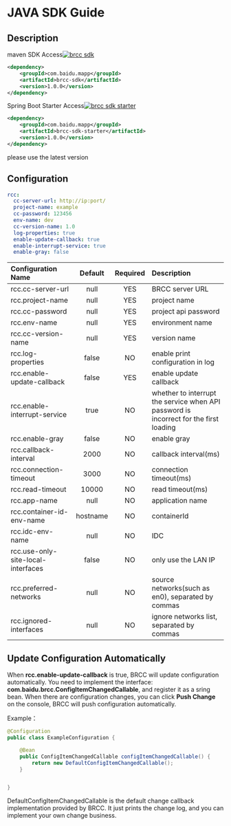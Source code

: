 # JAVA SDK Guide

## Description

maven 
SDK Access[![brcc sdk](https://maven-badges.herokuapp.com/maven-central/com.baidu.mapp/brcc-sdk/badge.svg)](https://maven-badges.herokuapp.com/maven-central/com.baidu.mapp/brcc-sdk)
```xml
<dependency>
    <groupId>com.baidu.mapp</groupId>
    <artifactId>brcc-sdk</artifactId>
    <version>1.0.0</version>
</dependency>
```

Spring Boot Starter Access[![brcc sdk starter](https://maven-badges.herokuapp.com/maven-central/com.baidu.mapp/brcc-sdk-starter/badge.svg)](https://maven-badges.herokuapp.com/maven-central/com.baidu.mapp/brcc-sdk-starter)
```xml
<dependency>
    <groupId>com.baidu.mapp</groupId>
    <artifactId>brcc-sdk-starter</artifactId>
    <version>1.0.0</version>
</dependency>
```
please use the latest version

## Configuration 

```yaml
rcc:
  cc-server-url: http://ip:port/
  project-name: example
  cc-password: 123456
  env-name: dev
  cc-version-name: 1.0
  log-properties: true
  enable-update-callback: true
  enable-interrupt-service: true
  enable-gray: false
```
| Configuration Name | Default | Required | Description |
| :-----| :----: | :----: | :---- |
| rcc.cc-server-url | null | YES | BRCC server URL |
| rcc.project-name | null | YES | project name |
| rcc.cc-password | null | YES | project api password |
| rcc.env-name | null | YES | environment name |
| rcc.cc-version-name | null | YES | version name |
| rcc.log-properties | false | NO | enable print configuration in log |
| rcc.enable-update-callback | false | YES | enable update callback |
| rcc.enable-interrupt-service | true | NO | whether to interrupt the service when API password is incorrect for the first loading |
| rcc.enable-gray | false | NO | enable gray |
| rcc.callback-interval | 2000 | NO | callback interval(ms) | 
| rcc.connection-timeout | 3000 | NO | connection timeout(ms) |
| rcc.read-timeout | 10000 | NO | read timeout(ms) |
| rcc.app-name | null | NO | application name |
| rcc.container-id-env-name | hostname | NO | containerId |
| rcc.idc-env-name | null | NO | IDC |
| rcc.use-only-site-local-interfaces | false | NO | only use the LAN IP |
| rcc.preferred-networks | null | NO | source networks(such as en0), separated by commas |
| rcc.ignored-interfaces | null | NO | ignore networks list, separated by commas |

## Update Configuration Automatically 

When **rcc.enable-update-callback** is true, BRCC will update configuration automatically.
You need to implement the interface: **com.baidu.brcc.ConfigItemChangedCallable**, and register it as a sring bean.
When there are configuration changes, you can click **Push Change** on the console, BRCC will push configuration automatically.

Example：
```java
@Configuration
public class ExampleConfiguration {

    @Bean
    public ConfigItemChangedCallable configItemChangedCallable() {
        return new DefaultConfigItemChangedCallable();
    }


}
```
DefaultConfigItemChangedCallable is the default change callback implementation provided by BRCC. It just prints the change log, and you can implement your own change business.
